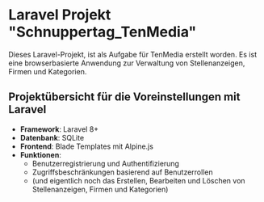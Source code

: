 # Laravel Projekt "Schnuppertag_TenMedia"

Dieses Laravel-Projekt, ist als Aufgabe für TenMedia erstellt worden.
Es ist eine browserbasierte Anwendung zur Verwaltung von Stellenanzeigen, Firmen und Kategorien.

## Projektübersicht für die Voreinstellungen mit Laravel

- **Framework**: Laravel 8+
- **Datenbank**: SQLite
- **Frontend**: Blade Templates mit Alpine.js
- **Funktionen**:
  - Benutzerregistrierung und Authentifizierung
  - Zugriffsbeschränkungen basierend auf Benutzerrollen
  - (und eigentlich noch das Erstellen, Bearbeiten und Löschen von Stellenanzeigen, Firmen und Kategorien)
